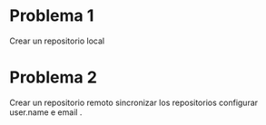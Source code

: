# Problema 1

Crear un  repositorio local

# Problema 2 

Crear un repositorio remoto 
sincronizar los repositorios
configurar user.name e email .